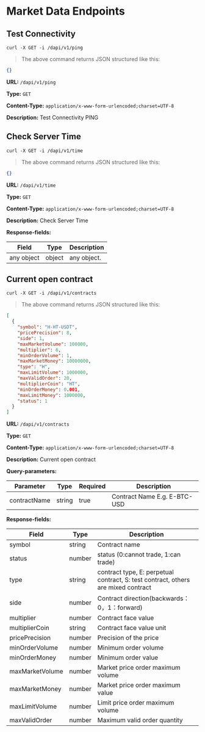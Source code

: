
# Market Data Endpoints
## Test Connectivity

```demo
curl -X GET -i /dapi/v1/ping
```

> The above command returns JSON structured like this:

```json
{}
```

**URL:** `/dapi/v1/ping`

**Type:** `GET`


**Content-Type:** `application/x-www-form-urlencoded;charset=UTF-8`

**Description:** Test Connectivity PING




## Check Server Time

```demo
curl -X GET -i /dapi/v1/time
```

> The above command returns JSON structured like this:

```json
{}
```

**URL:** `/dapi/v1/time`

**Type:** `GET`


**Content-Type:** `application/x-www-form-urlencoded;charset=UTF-8`

**Description:** Check Server Time







**Response-fields:**

| Field | Type | Description |
|-------|------|-------------|
|any object|object|any object.|-|

## Current open contract

```demo
curl -X GET -i /dapi/v1/contracts
```

> The above command returns JSON structured like this:

```json
[
  {
    "symbol": "H-HT-USDT",
    "pricePrecision": 8,
    "side": 1,
    "maxMarketVolume": 100000,
    "multiplier": 6,
    "minOrderVolume": 1,
    "maxMarketMoney": 10000000,
    "type": "H",
    "maxLimitVolume": 1000000,
    "maxValidOrder": 20,
    "multiplierCoin": "HT",
    "minOrderMoney": 0.001,
    "maxLimitMoney": 1000000,
    "status": 1
  }
]
```

**URL:** `/dapi/v1/contracts`

**Type:** `GET`


**Content-Type:** `application/x-www-form-urlencoded;charset=UTF-8`

**Description:** Current open contract

**Query-parameters:**

| Parameter | Type | Required | Description |
|-----------|------|----------|-------------|
|contractName|string|true|Contract Name E.g. E-BTC-USD|-|






**Response-fields:**

| Field                    | Type             | Description                          |
| ----------------------- | ----------------- | ------------------------------------ |
| symbol                  | string            | Contract name                        |
| status                  | number            | status (0:cannot trade, 1:can trade) |
| type                    | string            | contract type, E: perpetual contract, S: test contract, others are mixed contract  |
| side                    | number            | Contract direction(backwards：0，1：forward) |
| multiplier              | number            | Contract face value                   |
| multiplierCoin          | string            | Contract face value unit              |
| pricePrecision          | number            | Precision of the price                | 
| minOrderVolume          | number            | Minimum order volume                  |
| minOrderMoney           | number            | Minimum order value                   |
| maxMarketVolume         | number            | Market price order maximum volume     |
| maxMarketMoney          | number            | Market price order maximum value      |
| maxLimitVolume          | number            | Limit price order maximum volume      |
| maxValidOrder           | number            | Maximum valid order quantity          |
